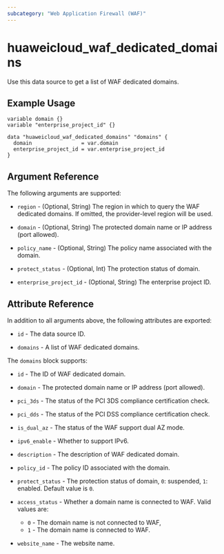 ```yaml
---
subcategory: "Web Application Firewall (WAF)"
---
```


# huaweicloud_waf_dedicated_domains

Use this data source to get a list of WAF dedicated domains.

## Example Usage

```hcl
variable domain {}
variable "enterprise_project_id" {}

data "huaweicloud_waf_dedicated_domains" "domains" {
  domain                = var.domain
  enterprise_project_id = var.enterprise_project_id
}
```

## Argument Reference

The following arguments are supported:

* `region` - (Optional, String) The region in which to query the WAF dedicated domains.
  If omitted, the provider-level region will be used.

* `domain` - (Optional, String) The protected domain name or IP address (port allowed).

* `policy_name` - (Optional, String) The policy name associated with the domain.

* `protect_status` - (Optional, Int) The protection status of domain.

* `enterprise_project_id` - (Optional, String) The enterprise project ID.

## Attribute Reference

In addition to all arguments above, the following attributes are exported:

* `id` - The data source ID.

* `domains` - A list of WAF dedicated domains.

The `domains` block supports:

* `id` - The ID of WAF dedicated domain.

* `domain` - The protected domain name or IP address (port allowed).

* `pci_3ds` - The status of the PCI 3DS compliance certification check.

* `pci_dds` - The status of the PCI DSS compliance certification check.

* `is_dual_az` - The status of the WAF support dual AZ mode.

* `ipv6_enable` - Whether to support IPv6.

* `description` - The description of WAF dedicated domain.

* `policy_id` - The policy ID associated with the domain.

* `protect_status` - The protection status of domain,  `0`: suspended, `1`: enabled. Default value is `0`.

* `access_status` - Whether a domain name is connected to WAF. Valid values are:
  + `0` - The domain name is not connected to WAF,
  + `1` - The domain name is connected to WAF.

* `website_name` - The website name.
